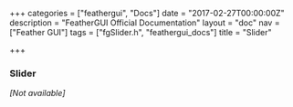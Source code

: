 +++
categories = ["feathergui", "Docs"]
date = "2017-02-27T00:00:00Z"
description = "FeatherGUI Official Documentation"
layout = "doc"
nav = ["Feather GUI"]
tags = ["fgSlider.h", "feathergui_docs"]
title = "Slider"

+++
### Slider

*[Not available]*